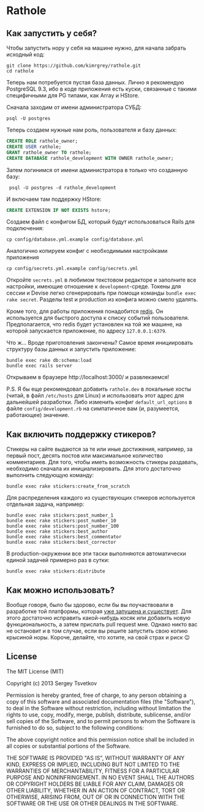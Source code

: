 Rathole
==========

## Как запустить у себя?

Чтобы запустить нору у себя на машине нужно, для начала забрать исходный код:

```
git clone https://github.com/kimrgrey/rathole.git
cd rathole
```

Теперь нам потребуется пустая база данных. Лично я рекомендую PostgreSQL 9.3, ибо в коде приложения есть куски, связанные с такими специфичными для PG типами, как Array и HStore.

Сначала заходим от имени администратора СУБД:

```
psql -U postgres
```

Теперь создаем нужные нам роль, пользователя и базу данных:

```sql
CREATE ROLE rathole_owner;
CREATE USER rathole;
GRANT rathole_owner TO rathole;
CREATE DATABASE rathole_development WITH OWNER rathole_owner;
```

Затем логинимся от имени администратора в только что созданную базу:

```
 psql -U postgres -d rathole_development
```

И включаем там поддержку HStore:

```sql
CREATE EXTENSION IF NOT EXISTS hstore;
```

Создаем файл с конфигом БД, который будут использоваться Rails для подключения:

```
cp config/database.yml.example config/database.yml
```

Аналогично копируем конфиг с необходимыми настройками приложения

```
cp config/secrets.yml.example config/secrets.yml
```

Откройте `secrets.yml` в любимом текстовом редакторе и заполните все настройки, имеющие отношение к `development`-среде. Токены для сессии и Devise легко сгенерировать при помощи  команды `bundle exec rake secret`. Разделы test и production из конфига можно смело удалять. 

Кроме того, для работы приложения понадобится [redis](http://redis.io/). Он используется для быстрого доступа к списку событий пользователя. Предполагается, что redis будет установлен на той же машине, на которой запускается приложение, по адресу `127.0.0.1:6379`.

Что ж... Вроде приготовления закончены? Самое время инициировать структуру базы данных и запустить приложение:

```
bundle exec rake db:schema:load
bundle exec rails server
```

Открываем в браузере http://localhost:3000/ и развлекаемся! 

P.S. Я бы еще рекомендовал добавить `rathole.dev` в локальные хосты  (читай, в файл `/etc/hosts` для Linux) и использовать этот адрес для дальнейшей  разработки. Либо изменить конфиг `default_url_options` в файле  `config/development.rb` на симпатичное вам (и, разумеется, работающее) значение.

## Как включить поддержку стикеров?

Стикеры на сайте выдаются за те или иные достижения, например, за первый пост, десять постов или максимальное количество комментариев. Для того, чтобы иметь возможность стикеры раздавать, необходимо сначала их инициализировать. Для этого достаточно выполнить следующую команду:

```
bundle exec rake stickers:create_from_scratch
```

Для распределения каждого из существующих стикеров используется отдельная задача, например:

```
bundle exec rake stickers:post_number_1
bundle exec rake stickers:post_number_10
bundle exec rake stickers:post_number_100
bundle exec rake stickers:best_author
bundle exec rake stickers:best_commentator
bundle exec rake stickers:best_corrector
```

В production-окружении все эти таски выполняются автоматически единой задачей примерно раз в сутки:

```
bundle exec rake stickers:distribute
```

## Как можно использовать?

Вообще говоря, было бы здорово, если бы вы поучаствовали в разработке той платформы, которая [уже запущена и существует](http://rathole.io). Для этого достаточно исправить какой-нибудь косяк или добавить новую функциональность, а затем прислать pull request мне. Однако никто вас не остановит и в том случае, если вы решите запустить свою копию крысиной норы. Короче, делайте, что хотите, на свой страх и риск :wink:

## License

The MIT License (MIT)

Copyright (c) 2013 Sergey Tsvetkov

Permission is hereby granted, free of charge, to any person obtaining a copy of this software and associated documentation files (the "Software"), to deal in the Software without restriction, including without limitation the rights to use, copy, modify, merge, publish, distribute, sublicense, and/or sell copies of the Software, and to permit persons to whom the Software is furnished to do so, subject to the following conditions:

The above copyright notice and this permission notice shall be included in all copies or substantial portions of the Software.

THE SOFTWARE IS PROVIDED "AS IS", WITHOUT WARRANTY OF ANY KIND, EXPRESS OR IMPLIED, INCLUDING BUT NOT LIMITED TO THE WARRANTIES OF MERCHANTABILITY, FITNESS FOR A PARTICULAR PURPOSE AND NONINFRINGEMENT. IN NO EVENT SHALL THE AUTHORS OR COPYRIGHT HOLDERS BE LIABLE FOR ANY CLAIM, DAMAGES OR OTHER LIABILITY, WHETHER IN AN ACTION OF CONTRACT, TORT OR OTHERWISE, ARISING FROM, OUT OF OR IN CONNECTION WITH THE SOFTWARE OR THE USE OR OTHER DEALINGS IN THE SOFTWARE.
